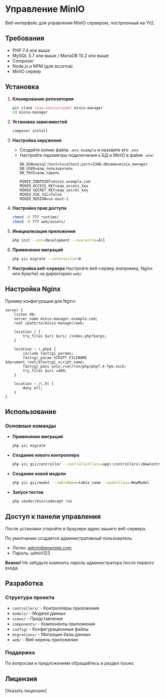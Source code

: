 # Управление MinIO

Веб-интерфейс для управления MinIO сервером, построенный на Yii2.

## Требования

- PHP 7.4 или выше
- MySQL 5.7 или выше / MariaDB 10.2 или выше
- Composer
- Node.js и NPM (для ассетов)
- MinIO сервер

## Установка

1. **Клонирование репозитория**
   ```bash
   git clone [ваш-репозиторий] minio-manager
   cd minio-manager
   ```

2. **Установка зависимостей**
   ```bash
   composer install
   ```

3. **Настройка окружения**
   - Создайте копию файла `.env.example` и назовите его `.env`
   - Настройте параметры подключения к БД и MinIO в файле `.env`:
     ```
     DB_DSN=mysql:host=localhost;port=3306;dbname=minio_manager
     DB_USER=ваш_пользователь
     DB_PASS=ваш_пароль
     
     MINIO_ENDPOINT=minio.example.com
     MINIO_ACCESS_KEY=ваш_access_key
     MINIO_SECRET_KEY=ваш_secret_key
     MINIO_USE_SSL=false
     MINIO_REGION=us-east-1
     ```

4. **Настройка прав доступа**
   ```bash
   chmod -R 777 runtime/
   chmod -R 777 web/assets/
   ```

5. **Инициализация приложения**
   ```bash
   php init --env=Development --overwrite=All
   ```

6. **Применение миграций**
   ```bash
   php yii migrate --interactive=0
   ```

7. **Настройка веб-сервера**
   Настройте веб-сервер (например, Nginx или Apache) на директорию `web/`

## Настройка Nginx

Пример конфигурации для Nginx:

```nginx
server {
    listen 80;
    server_name minio-manager.example.com;
    root /path/to/minio-manager/web;

    location / {
        try_files $uri $uri/ /index.php?$args;
    }

    location ~ \.php$ {
        include fastcgi_params;
        fastcgi_param SCRIPT_FILENAME $document_root/$fastcgi_script_name;
        fastcgi_pass unix:/var/run/php/php7.4-fpm.sock;
        try_files $uri =404;
    }

    location ~ /\.ht {
        deny all;
    }
}
```

## Использование

### Основные команды

- **Применение миграций**
  ```bash
  php yii migrate
  ```

- **Создание нового контроллера**
  ```bash
  php yii gii/controller --controllerClass=app\\controllers\\NewController
  ```

- **Создание новой модели**
  ```bash
  php yii gii/model --tableName=table_name --modelClass=NewModel
  ```

- **Запуск тестов**
  ```bash
  php vendor/bin/codecept run
  ```

## Доступ к панели управления

После установки откройте в браузере адрес вашего веб-сервера. 

По умолчанию создается административный пользователь:
- Логин: admin@example.com
- Пароль: admin123

**Важно!** Не забудьте изменить пароль администратора после первого входа.

## Разработка

### Структура проекта

- `controllers/` - Контроллеры приложения
- `models/` - Модели данных
- `views/` - Представления
- `components/` - Компоненты приложения
- `config/` - Конфигурационные файлы
- `migrations/` - Миграции базы данных
- `web/` - Веб-корень приложения

### Поддержка

По вопросам и предложениям обращайтесь в раздел Issues.

## Лицензия

[Указать лицензию]
